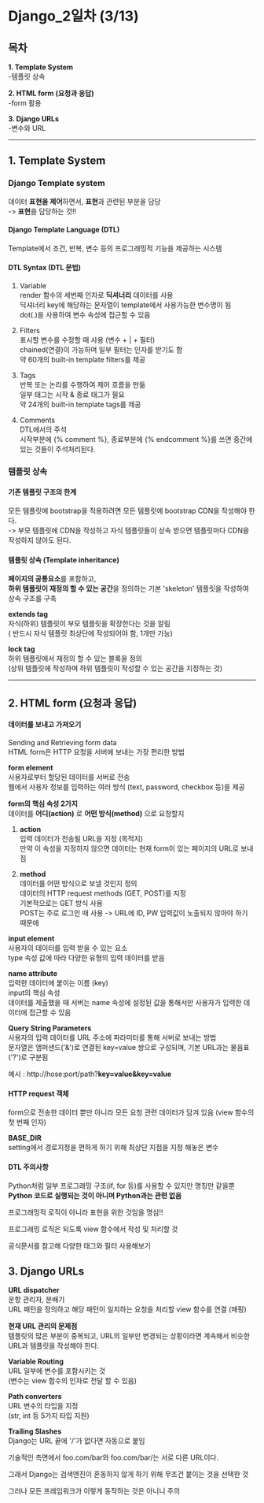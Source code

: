 # **Django_2일차** (3/13)
 
## **목차**
**1. Template System**  
-템플릿 상속

**2. HTML form (요청과 응답)**  
-form 활용

**3. Django URLs**  
-변수와 URL

---

## **1. Template System**

### **Django Template system**  
데이터 **표현을 제어**하면서, **표현**과 관련된 부분을 담당  
-> **표현**을 담당하는 것!!

#### Django Template Language (DTL)
Template에서 조건, 반복, 변수 등의 프로그래밍적 기능을 제공하는 시스템  

#### DTL Syntax (DTL 문법)
1. Variable   
render 함수의 세번째 인자로 **딕셔너리** 데이터를 사용  
딕셔너리 key에 해당하는 문자열이 template에서 사용가능한 변수명이 됨  
dot(.)을 사용하여 변수 속성에 접근할 수 있음  

2. Filters   
표시할 변수를 수정할 때 사용 (변수 + | + 필터)  
chained(연결)이 가능하며 일부 필터는 인자를 받기도 함  
약 60개의 built-in template filters를 제공

3. Tags  
반복 또는 논리를 수행하여 제어 흐름을 만듦  
일부 태그는 시작 & 종료 태그가 필요  
약 24개의 built-in template tags를 제공  

4. Comments   
DTL에서의 주석  
시작부분에 {% comment %}, 종료부분에 {% endcomment %}를 쓰면 중간에 있는 것들이 주석처리된다.  

### **템플릿 상속**

#### 기존 템플릿 구조의 한계   
모든 템플릿에 bootstrap을 적용하려면 모든 템플릿에 bootstrap CDN을 작성해야 한다.  
-> 부모 템플릿에 CDN을 작성하고 자식 템플릿들이 상속 받으면 템플릿마다 CDN을 작성하지 않아도 된다.

#### 템플릿 상속 (Template inheritance)   
**페이지의 공통요소**를 포함하고,   
**하위 템플릿이 재정의 할 수 있는 공간**을 정의하는 기본 'skeleton' 템플릿을 작성하여 상속 구조를 구축  

**extends tag**  
자식(하위) 템플릿이 부모 템플릿을 확장한다는 것을 알림  
( 반드시 자식 템플릿 최상단에 작성되어야 함, 1개만 가능)  

**lock tag**  
하위 템플릿에서 재정의 할 수 있는 블록을 정의  
(상위 템플릿에 작성하며 하위 템플릿이 작성할 수 있는 공간을 지정하는 것)

---

## **2. HTML form (요청과 응답)**

#### 데이터를 보내고 가져오기
Sending and Retrieving form data  
HTML form은 HTTP 요청을 서버에 보내는 가장 편리한 방법

**form element**  
사용자로부터 할당된 데이터를 서버로 전송  
웹에서 사용자 정보를 입력하는 여러 방식 (text, password, checkbox 등)을 제공  

**form의 핵심 속성 2가지**   
데이터를 **어디(action)** 로 **어떤 방식(method)** 으로 요청할지

1. **action**  
입력 데이터가 전송될 URL을 지정 (목적지)  
만약 이 속성을 지정하지 않으면 데이터는 현재 form이 있는 페이지의 URL로 보내짐  

2. **method**  
데이터를 어떤 방식으로 보낼 것인지 정의  
데이터의 HTTP request methods (GET, POST)를 지정  
기본적으로는 GET 방식 사용  
POST는 주로 로그인 때 사용 -> URL에 ID, PW 입력값이 노출되지 않아야 하기 때문에


**input element**  
사용자의 데이터를 입력 받을 수 있는 요소  
type 속성 값에 따라 다양한 유형의 입력 데이터를 받음

**name attribute**  
입력한 데이터에 붙이는 이름 (key)   
input의 핵심 속성  
데이터를 제출했을 때 서버는 name 속성에 설정된 값을 통해서만 사용자가 입력한 데이터에 접근할 수 있음  

**Query String Parameters**  
사용자의 입력 데이터를 URL 주소에 파라미터를 통해 서버로 보내는 방법  
문자열은 앰퍼샌드('&')로 연결된 key=value 쌍으로 구성되며, 기본 URL과는 물음표('?')로 구분됨  

예시 : http://hose:port/path?**key=value&key=value**


#### HTTP request 객체  
form으로 전송한 데이터 뿐만 아니라 모든 요청 관련 데이터가 담겨 있음 (view 함수의 첫 번째 인자)

**BASE_DIR**  
setting에서 경로지정을 편하게 하기 위해 최상단 지점을 지정 해놓은 변수  

#### DTL 주의사항  
Python처럼 일부 프로그래밍 구조(if, for 등)를 사용할 수 있지만 명칭만 같을뿐 **Python 코드로 실행되는 것이 아니며 Python과는 관련 없음**  

프로그래밍적 로직이 아니라 표현을 위한 것임을 명심!!

프로그래밍 로직은 되도록 view 함수에서 작성 및 처리할 것  

공식문서를 참고해 다양한 태그와 필터 사용해보기




## **3. Django URLs**  

**URL dispatcher**  
운항 관리자, 분배기  
URL 패턴을 정의하고 해당 패턴이 일치하는 요청을 처리할 view 함수를 연결 (매핑)


**현재 URL 관리의 문제점**  
템플릿의 많은 부분이 중복되고, URL의 일부만 변경되는 상황이라면 계속해서 비슷한 URL과 템플릿을 작성해야 한다.  

**Variable Routing**  
URL 일부에 변수를 포함시키는 것  
(변수는 view 함수의 인자로 전달 할 수 있음)

**Path converters**  
URL 변수의 타입을 지정  
(str, int 등 5가지 타입 지원)


**Trailing Slashes**  
Django는 URL 끝에 '/'가 없다면 자동으로 붙임

기술적인 측면에서 foo.com/bar와 foo.com/bar/는 서로 다른 URL이다.  

그래서 Django는 검색엔진이 혼동하지 않게 하기 위해 무조건 붙이는 것을 선택한 것  

그러나 모든 프레임워크가 이렇게 동작하는 것은 아니니 주의









